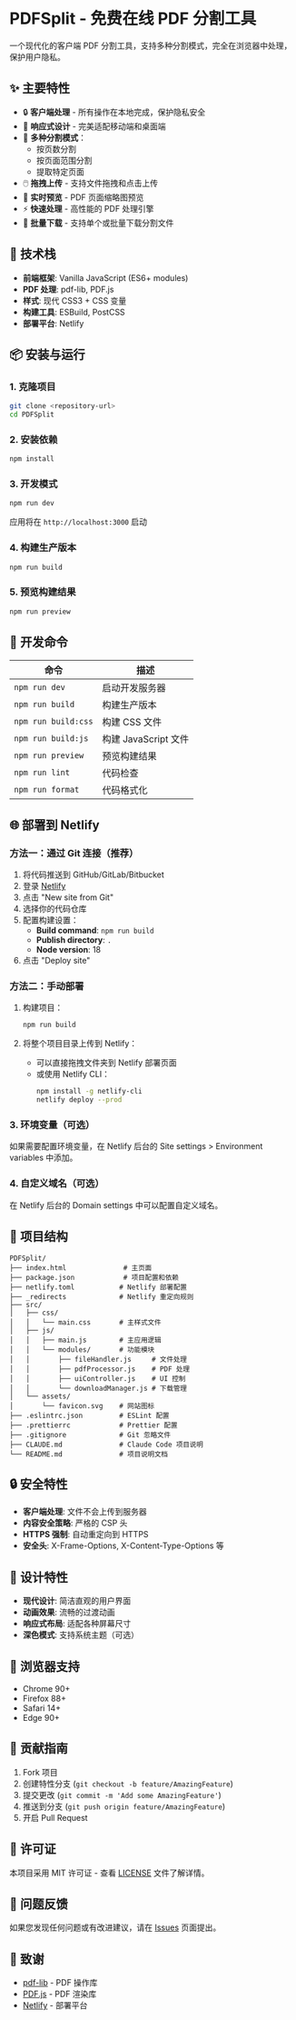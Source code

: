 # PDFSplit - 免费在线 PDF 分割工具

一个现代化的客户端 PDF 分割工具，支持多种分割模式，完全在浏览器中处理，保护用户隐私。

## ✨ 主要特性

- 🔒 **客户端处理** - 所有操作在本地完成，保护隐私安全
- 📱 **响应式设计** - 完美适配移动端和桌面端
- 🎯 **多种分割模式**：
  - 按页数分割
  - 按页面范围分割  
  - 提取特定页面
- 🖱️ **拖拽上传** - 支持文件拖拽和点击上传
- 👀 **实时预览** - PDF 页面缩略图预览
- ⚡ **快速处理** - 高性能的 PDF 处理引擎
- 💾 **批量下载** - 支持单个或批量下载分割文件

## 🚀 技术栈

- **前端框架**: Vanilla JavaScript (ES6+ modules)
- **PDF 处理**: pdf-lib, PDF.js
- **样式**: 现代 CSS3 + CSS 变量
- **构建工具**: ESBuild, PostCSS
- **部署平台**: Netlify

## 📦 安装与运行

### 1. 克隆项目

```bash
git clone <repository-url>
cd PDFSplit
```

### 2. 安装依赖

```bash
npm install
```

### 3. 开发模式

```bash
npm run dev
```

应用将在 `http://localhost:3000` 启动

### 4. 构建生产版本

```bash
npm run build
```

### 5. 预览构建结果

```bash
npm run preview
```

## 🔧 开发命令

| 命令 | 描述 |
|------|------|
| `npm run dev` | 启动开发服务器 |
| `npm run build` | 构建生产版本 |
| `npm run build:css` | 构建 CSS 文件 |
| `npm run build:js` | 构建 JavaScript 文件 |
| `npm run preview` | 预览构建结果 |
| `npm run lint` | 代码检查 |
| `npm run format` | 代码格式化 |

## 🌐 部署到 Netlify

### 方法一：通过 Git 连接（推荐）

1. 将代码推送到 GitHub/GitLab/Bitbucket
2. 登录 [Netlify](https://netlify.com)
3. 点击 "New site from Git"
4. 选择你的代码仓库
5. 配置构建设置：
   - **Build command**: `npm run build`
   - **Publish directory**: `.`
   - **Node version**: 18
6. 点击 "Deploy site"

### 方法二：手动部署

1. 构建项目：
   ```bash
   npm run build
   ```

2. 将整个项目目录上传到 Netlify：
   - 可以直接拖拽文件夹到 Netlify 部署页面
   - 或使用 Netlify CLI：
     ```bash
     npm install -g netlify-cli
     netlify deploy --prod
     ```

### 3. 环境变量（可选）

如果需要配置环境变量，在 Netlify 后台的 Site settings > Environment variables 中添加。

### 4. 自定义域名（可选）

在 Netlify 后台的 Domain settings 中可以配置自定义域名。

## 📁 项目结构

```
PDFSplit/
├── index.html              # 主页面
├── package.json            # 项目配置和依赖
├── netlify.toml           # Netlify 部署配置
├── _redirects             # Netlify 重定向规则
├── src/
│   ├── css/
│   │   └── main.css       # 主样式文件
│   ├── js/
│   │   ├── main.js        # 主应用逻辑
│   │   └── modules/       # 功能模块
│   │       ├── fileHandler.js     # 文件处理
│   │       ├── pdfProcessor.js    # PDF 处理
│   │       ├── uiController.js    # UI 控制
│   │       └── downloadManager.js # 下载管理
│   └── assets/
│       └── favicon.svg    # 网站图标
├── .eslintrc.json         # ESLint 配置
├── .prettierrc            # Prettier 配置
├── .gitignore             # Git 忽略文件
├── CLAUDE.md              # Claude Code 项目说明
└── README.md              # 项目说明文档
```

## 🔒 安全特性

- **客户端处理**: 文件不会上传到服务器
- **内容安全策略**: 严格的 CSP 头
- **HTTPS 强制**: 自动重定向到 HTTPS
- **安全头**: X-Frame-Options, X-Content-Type-Options 等

## 🎨 设计特性

- **现代设计**: 简洁直观的用户界面
- **动画效果**: 流畅的过渡动画
- **响应式布局**: 适配各种屏幕尺寸
- **深色模式**: 支持系统主题（可选）

## 📱 浏览器支持

- Chrome 90+
- Firefox 88+
- Safari 14+
- Edge 90+

## 🤝 贡献指南

1. Fork 项目
2. 创建特性分支 (`git checkout -b feature/AmazingFeature`)
3. 提交更改 (`git commit -m 'Add some AmazingFeature'`)
4. 推送到分支 (`git push origin feature/AmazingFeature`)
5. 开启 Pull Request

## 📄 许可证

本项目采用 MIT 许可证 - 查看 [LICENSE](LICENSE) 文件了解详情。

## 🐛 问题反馈

如果您发现任何问题或有改进建议，请在 [Issues](../../issues) 页面提出。

## 🙏 致谢

- [pdf-lib](https://github.com/Hopding/pdf-lib) - PDF 操作库
- [PDF.js](https://github.com/mozilla/pdf.js) - PDF 渲染库
- [Netlify](https://netlify.com) - 部署平台